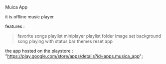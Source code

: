 Muica App

it is offline music player

features :
> favorite songs 
> playlist
> miniplayer
> playlist folder image set
> background song playing with status bar
> themes
> reset app

the app hosted on the playstore : "https://play.google.com/store/apps/details?id=apps.musica_app";

